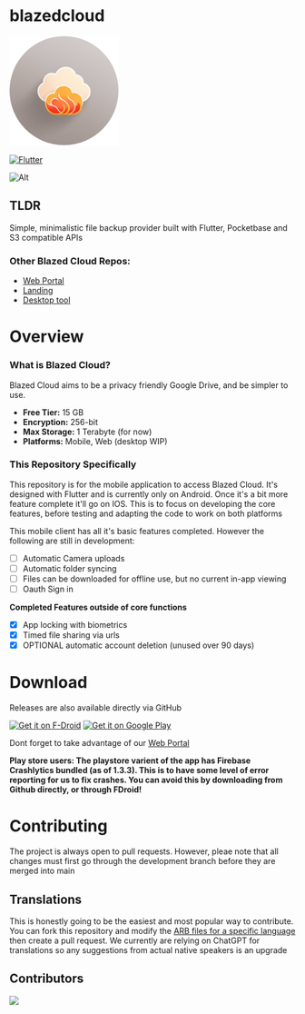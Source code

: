 # blazedcloud

![logo](https://github.com/TheRedSpy15/blazedcloud/blob/development/assets/icon-192.png)

[![Flutter](https://github.com/TheRedSpy15/blazedcloud/actions/workflows/flutter.yml/badge.svg)](https://github.com/TheRedSpy15/blazedcloud/actions/workflows/flutter.yml)

![Alt](https://repobeats.axiom.co/api/embed/ed8f2fa1e7b0d3aa5e3ef7d1c174533ef59e32e3.svg "Repobeats analytics image")

## TLDR

Simple, minimalistic file backup provider built with Flutter, Pocketbase and S3 compatible APIs

### Other Blazed Cloud Repos:
- [Web Portal](https://github.com/TheRedSpy15/blazedcloud-web)
- [Landing](https://github.com/TheRedSpy15/blazedcloud-landing)
- [Desktop tool](https://github.com/TheRedSpy15/blazedcloud-sync)

# Overview
### What is Blazed Cloud?

Blazed Cloud aims to be a privacy friendly Google Drive, and be simpler to use.

- **Free Tier:** 15 GB
- **Encryption:** 256-bit
- **Max Storage:** 1 Terabyte (for now)
- **Platforms:** Mobile, Web (desktop WIP)

### This Repository Specifically

This repository is for the mobile application to access Blazed Cloud. It's designed with Flutter and is currently only on Android. Once it's a bit more feature complete it'll go on IOS. This is to focus on developing the core features, before testing and adapting the code to work on both platforms

This mobile client has all it's basic features completed. However the following are still in development:
- [ ] Automatic Camera uploads
- [ ] Automatic folder syncing
- [ ] Files can be downloaded for offline use, but no current in-app viewing
- [ ] Oauth Sign in

**Completed Features outside of core functions**
- [x] App locking with biometrics
- [x] Timed file sharing via urls
- [x] OPTIONAL automatic account deletion (unused over 90 days)

# Download

Releases are also available directly via GitHub

[<img src="https://fdroid.gitlab.io/artwork/badge/get-it-on.png"
     alt="Get it on F-Droid"
     height="100">](https://f-droid.org/packages/com.chancesoftwarellc.blazedcloud/)
[<img src="https://play.google.com/intl/en_us/badges/images/generic/en-play-badge.png"
     alt="Get it on Google Play"
     height="100">](https://play.google.com/store/apps/details?id=com.chancesoftwarellc.blazedcloud)

Dont forget to take advantage of our [Web Portal](https://github.com/TheRedSpy15/blazedcloud-web)

**Play store users: The playstore varient of the app has Firebase Crashlytics bundled (as of 1.3.3). This is to have some level of error reporting for us to fix crashes. You can avoid this by downloading from Github directly, or through FDroid!**

# Contributing

The project is always open to pull requests. However, pleae note that all changes must first go through the development branch before they are merged into main

## Translations

This is honestly going to be the easiest and most popular way to contribute. You can fork this repository and modify the [ARB files for a specific language](https://github.com/TheRedSpy15/blazedcloud/tree/main/lib/l10n) then create a pull request. We currently are relying on ChatGPT for translations so any suggestions from actual native speakers is an upgrade

## Contributors

<a href="https://github.com/theredspy15/blazedcloud/graphs/contributors">
  <img src="https://contrib.rocks/image?repo=theredspy15/blazedcloud" />
</a>
